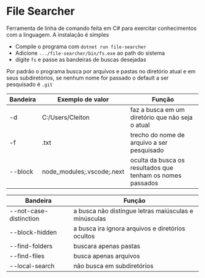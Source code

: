 # File Searcher

Ferramenta de linha de comando feita em C# para exercitar conhecimentos com a linguagem. A instalação é simples

* Compile o programa com `dotnet run file-searcher`
* Adicione `.../file-searcher/bin/fs.exe` ao path do sistema
* digite `fs` e passe as bandeiras de buscas desejadas

Por padrão o programa busca por arquivos e pastas no diretório atual e em seus subdiretórios, se nenhum nome for passado o default a ser pesquisado é `.git`

| Bandeira | Exemplo de valor           | Função                                                     |
|----------|----------------------------|------------------------------------------------------------|
| -d       | C:/Users/Cleiton           | faz a busca em um diretório que não seja o atual           |
| -f       | .txt                       | trecho do nome de arquivo a ser pesquisado                 |
| --block  | node_modules;.vscode;.next | oculta da busca os resultados que tenham os nomes passados |

| Bandeira               | Função                                               |
|------------------------|------------------------------------------------------|
| --not-case-distinction | a busca não distingue letras maiúsculas e minúsculas |
| --block-hidden         | a busca ira ignora arquivos e diretórios ocultos     |
| --find-folders         | buscara apenas pastas                                |
| --find-files           | busca apenas arquivos                                |
| --local-search         | não busca em subdiretórios                           |




